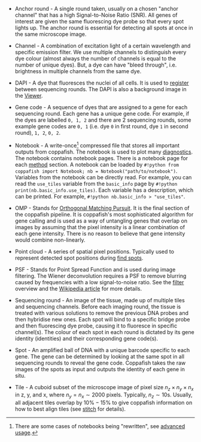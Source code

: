 * Anchor round - A single round taken, usually on a chosen "anchor channel" that has a high Signal-to-Noise Ratio 
(SNR). All genes of interest are given the same fluorescing dye probe so that every spot lights up. The anchor round is 
essential for detecting all spots at once in the same microscope image.

* Channel - A combination of excitation light of a certain wavelength and specific emission filter. We use multiple 
channels to distinguish every dye colour (almost always the number of channels is equal to the number of unique dyes). 
But, a dye can have "bleed through", i.e. brightness in multiple channels from the same dye.

* DAPI - A dye that fluoresces the nuclei of all cells. It is used to [register](overview.md#register) between 
sequencing rounds. The DAPI is also a background image in the [Viewer](diagnostics.md#viewer).

* Gene code - A sequence of dyes that are assigned to a gene for each sequencing round. Each gene has a unique gene 
code. For example, if the dyes are labelled `0, 1, 2` and there are 2 sequencing rounds, some example gene codes are 
`0, 1` (i.e. dye `0` in first round, dye `1` in second round), `1, 2`, `0, 2`.

* Notebook - A write-once[^1] compressed file that stores all important outputs from coppafish. The notebook is used 
to plot many [diagnostics](diagnostics.md). The notebook contains notebook pages. There is a notebook page for each 
[method](overview.md) section. A notebook can be loaded by 
`#!python from coppafish import Notebook; nb = Notebook("path/to/notebook")`. Variables from the notebook can be 
directly read. For example, you can read the `use_tiles` variable from the `basic_info` page by 
`#!python print(nb.basic_info.use_tiles)`. Each variable has a description, which can be printed. For example, 
`#!python nb.basic_info > "use_tiles"`.

* OMP - Stands for [Orthogonal Matching Pursuit](overview.md#orthogonal-matching-pursuit). It is the final section of 
the coppafish pipeline. It is coppafish's most sophisticated algorithm for gene calling and is used as a way of 
untangling genes that overlap on images by assuming that the pixel intensity is a linear combination of each gene 
intensity. There is no reason to believe that gene intensity would combine non-linearly.

* Point cloud - A series of spatial pixel positions. Typically used to represent detected spot positions during 
[find spots](overview.md#find-spots).

* PSF - Stands for Point Spread Function and is used during image filtering. The Wiener deconvolution requires a PSF to 
remove blurring caused by frequencies with a low signal-to-noise ratio. See the [filter](overview.md#filter) overview 
and the <a href="https://en.wikipedia.org/wiki/Wiener_deconvolution" target="_blank">Wikipedia article</a> for more 
details.

* Sequencing round - An image of the tissue, made up of multiple tiles and sequencing channels. Before each imaging 
round, the tissue is treated with various solutions to remove the previous DNA probes and then hybridise new ones. Each 
spot will bind to a specific bridge probe and then fluorescing dye probe, causing it to fluoresce in specific 
channel(s). The colour of each spot in each round is dictated by its gene identity (identities) and their corresponding 
gene code(s). 

* Spot - An amplified ball of DNA with a unique barcode specific to each gene. The gene can be determined by looking at 
the same spot in all sequencing rounds to reveal the gene code. Coppafish takes the raw images of the spots as input 
and outputs the identity of each gene in situ.

* Tile - A cuboid subset of the microscope image of pixel size $n_z \times n_y \times n_x$ in z, y, and x, where 
$n_y = n_x \sim 2000 \text{ pixels}$. Typically, $n_z\sim10\text{s}$. Usually, all adjacent tiles overlap by $10\%-15\%$ to give 
coppafish information on how to best align tiles (see [stitch](overview.md#stitch) for details).


[^1]:
    There are some cases of notebooks being "rewritten", see [advanced usage](advanced_usage.md).
